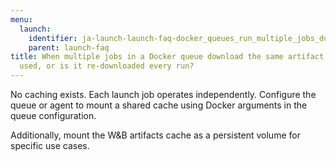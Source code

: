 ```yaml
---
menu:
  launch:
    identifier: ja-launch-launch-faq-docker_queues_run_multiple_jobs_download_same_artifact_useartifact
    parent: launch-faq
title: When multiple jobs in a Docker queue download the same artifact, is any caching
  used, or is it re-downloaded every run?
---
```


No caching exists. Each launch job operates independently. Configure the queue or agent to mount a shared cache using Docker arguments in the queue configuration.

Additionally, mount the W&B artifacts cache as a persistent volume for specific use cases.